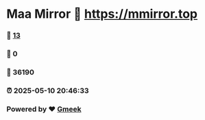 # Maa Mirror :link: https://mmirror.top 
### :page_facing_up: [13](https://mmirror.top/tag.html) 
### :speech_balloon: 0 
### :hibiscus: 36190 
### :alarm_clock: 2025-05-10 20:46:33 
### Powered by :heart: [Gmeek](https://github.com/Meekdai/Gmeek)
